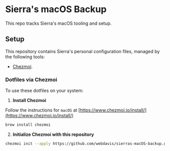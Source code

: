 # Sierra's macOS Backup

This repo tracks Sierra's macOS tooling and setup.

## Setup

This repository contains Sierra's personal configuration files, managed by the following tools:

- [Chezmoi](https://www.chezmoi.io/).

### Dotfiles via Chezmoi

To use these dotfiles on your system:

1. **Install Chezmoi**

Follow the instructions for `macOS` at [https://www.chezmoi.io/install/](https://www.chezmoi.io/install/)

```bash
brew install chezmoi
```

2. **Initialize Chezmoi with this repository**

```bash
chezmoi init --apply https://github.com/webdavis/sierras-macOS-backup.git
```
